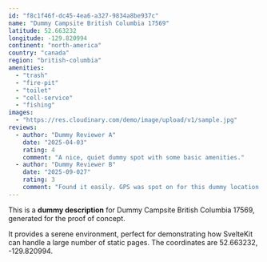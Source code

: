 ```yaml
---
id: "f8c1f46f-dc45-4ea6-a327-9834a8be937c"
name: "Dummy Campsite British Columbia 17569"
latitude: 52.663232
longitude: -129.820994
continent: "north-america"
country: "canada"
region: "british-columbia"
amenities:
  - "trash"
  - "fire-pit"
  - "toilet"
  - "cell-service"
  - "fishing"
images:
  - "https://res.cloudinary.com/demo/image/upload/v1/sample.jpg"
reviews:
  - author: "Dummy Reviewer A"
    date: "2025-04-03"
    rating: 4
    comment: "A nice, quiet dummy spot with some basic amenities."
  - author: "Dummy Reviewer B"
    date: "2025-09-027"
    rating: 3
    comment: "Found it easily. GPS was spot on for this dummy location."
---
```


This is a **dummy description** for Dummy Campsite British Columbia 17569, generated for the proof of concept.

It provides a serene environment, perfect for demonstrating how SvelteKit can handle a large number of static pages. The coordinates are 52.663232, -129.820994.
